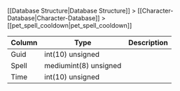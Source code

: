 [[Database Structure|Database Structure]] > [[Character-Database|Character-Database]] > [[pet_spell_cooldown|pet_spell_cooldown]]

Column | Type | Description
--- | --- | ---
Guid | int(10) unsigned | 
Spell | mediumint(8) unsigned | 
Time | int(10) unsigned | 
